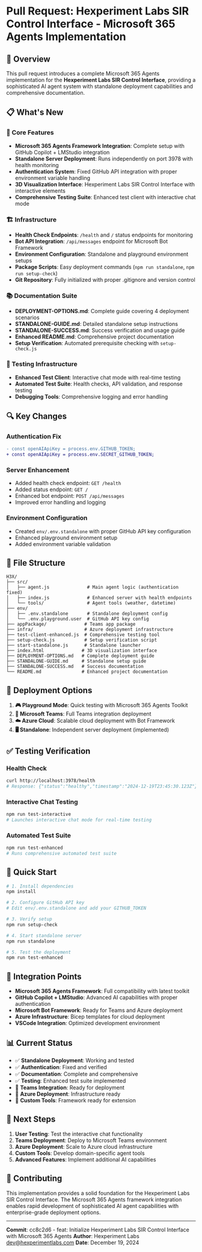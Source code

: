 # Pull Request: Hexperiment Labs SIR Control Interface - Microsoft 365 Agents Implementation

## 🚀 Overview

This pull request introduces a complete Microsoft 365 Agents implementation for the **Hexperiment
Labs SIR Control Interface**, providing a sophisticated AI agent system with standalone deployment
capabilities and comprehensive documentation.

## 📋 What's New

### 🔧 Core Features

- **Microsoft 365 Agents Framework Integration**: Complete setup with GitHub Copilot + LMStudio integration
- **Standalone Server Deployment**: Runs independently on port 3978 with health monitoring
- **Authentication System**: Fixed GitHub API integration with proper environment variable handling
- **3D Visualization Interface**: Hexperiment Labs SIR Control Interface with interactive elements
- **Comprehensive Testing Suite**: Enhanced test client with interactive chat mode

### 🏗️ Infrastructure

- **Health Check Endpoints**: `/health` and `/` status endpoints for monitoring
- **Bot API Integration**: `/api/messages` endpoint for Microsoft Bot Framework
- **Environment Configuration**: Standalone and playground environment setups
- **Package Scripts**: Easy deployment commands (`npm run standalone`, `npm run setup-check`)
- **Git Repository**: Fully initialized with proper .gitignore and version control

### 📚 Documentation Suite

- **DEPLOYMENT-OPTIONS.md**: Complete guide covering 4 deployment scenarios
- **STANDALONE-GUIDE.md**: Detailed standalone setup instructions
- **STANDALONE-SUCCESS.md**: Success verification and usage guide
- **Enhanced README.md**: Comprehensive project documentation
- **Setup Verification**: Automated prerequisite checking with `setup-check.js`

### 🧪 Testing Infrastructure

- **Enhanced Test Client**: Interactive chat mode with real-time testing
- **Automated Test Suite**: Health checks, API validation, and response testing
- **Debugging Tools**: Comprehensive logging and error handling

## 🔍 Key Changes

### Authentication Fix

```diff
- const openAIApiKey = process.env.GITHUB_TOKEN;
+ const openAIApiKey = process.env.SECRET_GITHUB_TOKEN;
```

### Server Enhancement

- Added health check endpoint: `GET /health`
- Added status endpoint: `GET /`
- Enhanced bot endpoint: `POST /api/messages`
- Improved error handling and logging

### Environment Configuration

- Created `env/.env.standalone` with proper GitHub API key configuration
- Enhanced playground environment setup
- Added environment variable validation

## 📁 File Structure

```
H3X/
├── src/
│   ├── agent.js              # Main agent logic (authentication fixed)
│   ├── index.js              # Enhanced server with health endpoints
│   └── tools/                # Agent tools (weather, datetime)
├── env/
│   ├── .env.standalone       # Standalone deployment config
│   └── .env.playground.user  # GitHub API key config
├── appPackage/              # Teams app package
├── infra/                   # Azure deployment infrastructure
├── test-client-enhanced.js  # Comprehensive testing tool
├── setup-check.js           # Setup verification script
├── start-standalone.js      # Standalone launcher
├── index.html              # 3D visualization interface
├── DEPLOYMENT-OPTIONS.md   # Complete deployment guide
├── STANDALONE-GUIDE.md     # Standalone setup guide
├── STANDALONE-SUCCESS.md   # Success documentation
└── README.md               # Enhanced project documentation
```

## 🎯 Deployment Options

1. **🎮 Playground Mode**: Quick testing with Microsoft 365 Agents Toolkit
2. **👥 Microsoft Teams**: Full Teams integration deployment
3. **☁️ Azure Cloud**: Scalable cloud deployment with Bot Framework
4. **🖥️ Standalone**: Independent server deployment (implemented)

## ✅ Testing Verification

### Health Check

```bash
curl http://localhost:3978/health
# Response: {"status":"healthy","timestamp":"2024-12-19T23:45:30.123Z"}
```

### Interactive Chat Testing

```bash
npm run test-interactive
# Launches interactive chat mode for real-time testing
```

### Automated Test Suite

```bash
npm run test-enhanced
# Runs comprehensive automated test suite
```

## 🚀 Quick Start

```bash
# 1. Install dependencies
npm install

# 2. Configure GitHub API key
# Edit env/.env.standalone and add your GITHUB_TOKEN

# 3. Verify setup
npm run setup-check

# 4. Start standalone server
npm run standalone

# 5. Test the deployment
npm run test-enhanced
```

## 🔗 Integration Points

- **Microsoft 365 Agents Framework**: Full compatibility with latest toolkit
- **GitHub Copilot + LMStudio**: Advanced AI capabilities with proper authentication
- **Microsoft Bot Framework**: Ready for Teams and Azure deployment
- **Azure Infrastructure**: Bicep templates for cloud deployment
- **VSCode Integration**: Optimized development environment

## 📊 Current Status

- ✅ **Standalone Deployment**: Working and tested
- ✅ **Authentication**: Fixed and verified
- ✅ **Documentation**: Complete and comprehensive
- ✅ **Testing**: Enhanced test suite implemented
- 🔄 **Teams Integration**: Ready for deployment
- 🔄 **Azure Deployment**: Infrastructure ready
- 🔄 **Custom Tools**: Framework ready for extension

## 🎯 Next Steps

1. **User Testing**: Test the interactive chat functionality
2. **Teams Deployment**: Deploy to Microsoft Teams environment
3. **Azure Deployment**: Scale to Azure cloud infrastructure
4. **Custom Tools**: Develop domain-specific agent tools
5. **Advanced Features**: Implement additional AI capabilities

## 🤝 Contributing

This implementation provides a solid foundation for the Hexperiment Labs SIR Control Interface. The
Microsoft 365 Agents framework integration enables rapid development of sophisticated AI agent
capabilities with enterprise-grade deployment options.

---

**Commit**: cc8c2d6 - feat: Initialize Hexperiment Labs SIR Control Interface with Microsoft 365
Agents **Author**: Hexperiment Labs <dev@hexperimentlabs.com> **Date**: December 19, 2024
